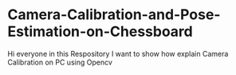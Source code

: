 # Camera-Calibration-and-Pose-Estimation-on-Chessboard
Hi everyone in this Respository I want to show how explain Camera Calibration on PC using Opencv 
